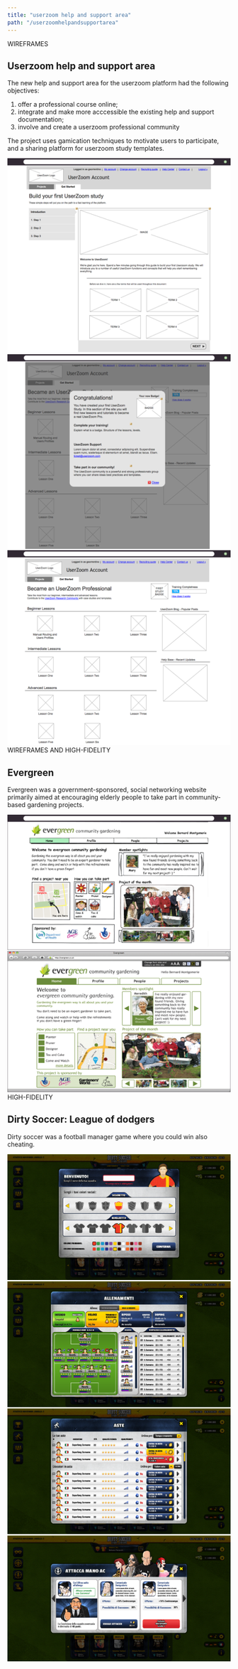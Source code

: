 ```yaml
---
title: "userzoom help and support area"
path: "/userzoomhelpandsupportarea"
---
```


<div class="project-container">
    <span class="post-type">WIREFRAMES</span>
    <h2 class="post-title">
        Userzoom help and support area
    </h2>
    <p>
    The new help and support area for the userzoom platform had the following objectives:
        <ol>
            <li>offer a professional course online;</li>
            <li>integrate and make more acccessible the existing help and support documentation;</li>
            <li>involve and create a userzoom professional community</li>
        </ol>
    The project uses gamication techniques to motivate users to participate, and a sharing platform for userzoom study templates.
    </p>
    <img src="./portfolio_assets/portfolio_002-03.png" alt="prova" />
    <img src="./portfolio_assets/portfolio_002-04.png" alt="prova" />
    <img src="./portfolio_assets/portfolio_002-05.png" alt="prova" />
</div>


<div class="project-container">
    <span class="post-type">WIREFRAMES AND HIGH-FIDELITY</span>
    <h2 class="post-title">
        Evergreen
    </h2>
    <p>
    Evergreen was a government-sponsored, social networking website primarily aimed at encouraging elderly people to take part in community-based gardening projects.
    </p>
    <img src="./portfolio_assets/portfolio_002-06.png" alt="prova" />
    <img src="./portfolio_assets/portfolio_002-07.png" alt="prova" />
</div>

<div class="project-container">
    <span class="post-type">HIGH-FIDELITY</span>
    <h2 class="post-title">
        Dirty Soccer: League of dodgers
    </h2>
    <p>
    Dirty soccer was a football manager game where you could win also cheating.
    </p>
    <img src="./portfolio_assets/portfolio_002-08.png" alt="prova" />
    <img src="./portfolio_assets/portfolio_002-09.png" alt="prova" />
    <img src="./portfolio_assets/portfolio_002-10.png" alt="prova" />
    <img src="./portfolio_assets/portfolio_002-11.png" alt="prova" />
</div>